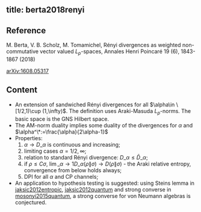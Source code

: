 title: berta2018renyi
---
## Reference

 M. Berta, V. B. Scholz, M. Tomamichel, Rényi divergences as weighted non-commutative vector valued $L_p$-spaces, Annales Henri Poincaré 19 (6), 1843-1867 (2018)

[arXiv:1608.05317](https://arxiv.org/abs/1608.05317) 

## Content

* An extension of sandwiched Rényi divergences for all $\alpha\in \[1/2,1)\cup (1,\infty)$. The definition uses Araki-Masuda $L_p$-norms. The basic space is the GNS Hilbert space.
* The AM-norm duality implies some duality of the divergences for $\alpha$ and $\alpha^\*:=\frac{\alpha}{2\alpha-1}$
* Properties: 
    1. $\alpha\to D\_\alpha$ is continuous and increasing;
    1. limiting cases $\alpha=1/2,\infty$;
    1. relation to standard Rényi divergence: $D\_\alpha\le \bar D\_\alpha$;
    1. if $\rho\le C\sigma$, $\lim\_{\alpha\to 1} D\_\alpha(\rho\|\sigma)\to D(\rho\|\sigma)$ - the Araki relative entropy, convergence from below holds  always;
    1. DPI for all $\alpha$ and CP channels;
* An application to hypothesis testing is suggested: using Steins lemma in 
[jaksic2012entropic](jaksic2012entropic), [jaksic2012quantum](jaksic2012quantum) and strong converse in [mosonyi2015quantum](mosonyi2015quantum),
a strong converse for von Neumann algebras is conjectured.



